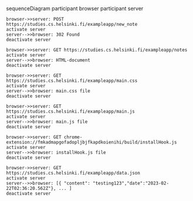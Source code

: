 sequenceDiagram
    participant browser
    participant server
    
    browser->>server: POST https://studies.cs.helsinki.fi/exampleapp/new_note
    activate server
    server-->>browser: 302 Found
    deactivate server

    browser->>server: GET https://studies.cs.helsinki.fi/exampleapp/notes
    activate server
    server-->>browser: HTML-document
    deactivate server
    
    browser->>server: GET https://studies.cs.helsinki.fi/exampleapp/main.css
    activate server
    server-->>browser: main.css file
    deactivate server
    
    browser->>server: GET https://studies.cs.helsinki.fi/exampleapp/main.js
    activate server
    server-->>browser: main.js file
    deactivate server

    browser->>server: GET chrome-extension://fmkadmapgofadopljbjfkapdkoienihi/build/installHook.js
    activate server
    server-->>browser: installHook.js file
    deactivate server

    browser->>server: GET https://studies.cs.helsinki.fi/exampleapp/data.json
    activate server
    server-->>browser: [{ "content": "testing123","date":"2023-02-22T02:36:20.562Z"}, ... ]
    deactivate server
    

